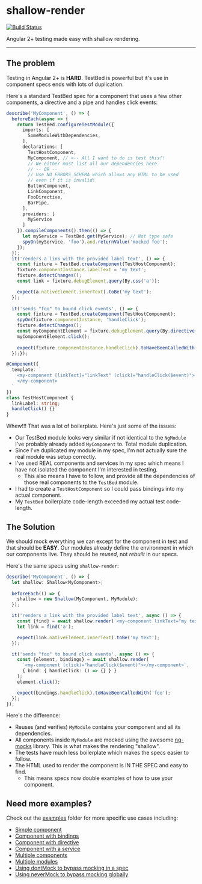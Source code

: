 # shallow-render

[![Build Status](https://travis-ci.org/getsaf/shallow-render.svg?branch=master)](https://travis-ci.org/getsaf/shallow-render)

Angular 2+ testing made easy with shallow rendering.

---
## The problem
Testing in Angular 2+ is **HARD**. TestBed is powerful but it's use in component specs ends with lots of duplication.

Here's a standard TestBed spec for a component that uses a few other components, a directive and a pipe and handles click events:
```typescript
describe('MyComponent', () => {
  beforeEach(async => {
    return TestBed.configureTestModule({
      imports: [
        SomeModuleWithDependencies,
      ],
      declarations: [
        TestHostComponent,
        MyComponent, // <-- All I want to do is test this!!
        // We either must list all our dependencies here
        // -- OR --
        // Use NO_ERRORS_SCHEMA which allows any HTML to be used
        // even if it is invalid!
        ButtonComponent,
        LinkComponent,
        FooDirective,
        BarPipe,
      ],
      providers: [
        MyService
      ]
    }).compileComponents().then(() => {
      let myService = TestBed.get(MyService); // Not type safe
      spyOn(myService, 'foo').and.returnValue('mocked foo');
    });
  });
  it('renders a link with the provided label text', () => {
    const fixture = TestBed.createComponent(TestHostComponent);
    fixture.componentInstance.labelText = 'my text';
    fixture.detectChanges();
    const link = fixture.debugElement.query(By.css('a'));

    expect(a.nativeElement.innerText).toBe('my text');
  });
  
  it('sends "foo" to bound click events', () => {
    const fixture = TestBed.createComponent(TestHostComponent);
    spyOn(fixture.componentInstance, 'handleClick');
    fixture.detectChanges();
    const myComponentElement = fixture.debugElement.query(By.directive(MyComponent));
    myComponentElement.click();
    
    expect(fixture.componentInstance.handleClick).toHaveBeenCalledWith('foo');
  });});

@Component({
  template: `
    <my-component [linkText]="linkText" (click)="handleClick($event)">
    </my-component>
  `
})
class TestHostComponent {
  linkLabel: string;
  handleClick() {}
}
```

Whew!!! That was a lot of boilerplate. Here's just some of the issues:
* Our TestBed module looks very similar if not identical to the `NgModule` I've probably already added `MyComponent` to.  Total module duplication.
* Since I've duplicated my module in my spec, I'm not actually sure the real module was setup correctly.
* I've used REAL components and services in my spec which means I have not isolated the component I'm interested in testing.
	* This also means I have to follow, and provide all the dependencies of those real components to the `TestBed` module.
* I had to create a `TestHostComponent` so I could pass bindings into my actual component.
* My `TestBed` boilerplate code-length exceeded my actual test code-length.

## The Solution
We should mock everything we can except for the component in test and that should be **EASY**. Our modules already define the environment in which our components live. They should be *reused*, not *rebuilt* in our specs.

Here's the same specs using `shallow-render`:
```typescript
describe('MyComponent', () => {
  let shallow: Shallow<MyComponent>;
  
  beforeEach(() => {
    shallow = new Shallow(MyComponent, MyModule);
  });

  it('renders a link with the provided label text', async () => {
    const {find} = await shallow.render(`<my-component linkText="my text"></my-component>`);
    let link = find('a');

    expect(link.nativeElement.innerText).toBe('my text');
  });

  it('sends "foo" to bound click events', async () => {
    const {element, bindings} = await shallow.render(
      `<my-component (click)="handleClick($event)"></my-component>`,
      { bind: { handleClick: () => {} } }
    );
    element.click();

    expect(bindings.handleClick).toHaveBeenCalledWith('foo');
  });
});
```

Here's the difference:
* Reuses (and verifies) `MyModule` contains your component and all its dependencies.
* All components inside `MyModule` are mocked using the awesome [ng-mocks](https://github.com/ike18t/ng-mocks) library. This is what makes the rendering "shallow".
* The tests have much less boilerplate which makes the specs easier to follow.
* The HTML used to render the component is IN THE SPEC and easy to find.
	* This means specs now double examples of how to use your component.

## Need more examples?
Check out the [examples](lib/examples) folder for more specific use cases including:
* [Simple component](lib/examples/simple-component.spec.ts)
* [Component with bindings](lib/examples/component-with-bindings.spec.ts)
* [Component with directive](lib/examples/component-with-directive.spec.ts)
* [Component with a service](lib/examples/component-with-service.spec.ts)
* [Multiple components](lib/examples/multiple-components.spec.ts)
* [Multiple modules](lib/examples/multiple-modules.spec.ts)
* [Using dontMock to bypass mocking in a spec](lib/examples/using-dont-mock.spec.ts)
* [Using neverMock to bypass mocking globally](lib/examples/using-never-mock.spec.ts)
